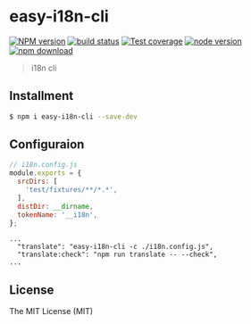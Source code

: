 # easy-i18n-cli

[![NPM version][npm-image]][npm-url]
[![build status][travis-image]][travis-url]
[![Test coverage][coveralls-image]][coveralls-url]
[![node version][node-image]][node-url]
[![npm download][download-image]][download-url]

[npm-image]: https://img.shields.io/npm/v/easy-i18n-cli.svg
[npm-url]: https://npmjs.org/package/easy-i18n-cli
[travis-image]: https://img.shields.io/travis/xudafeng/easy-i18n-cli.svg
[travis-url]: https://travis-ci.org/xudafeng/easy-i18n-cli
[coveralls-image]: https://img.shields.io/coveralls/xudafeng/easy-i18n-cli.svg
[coveralls-url]: https://coveralls.io/r/xudafeng/easy-i18n-cli?branch=master
[node-image]: https://img.shields.io/badge/node.js-%3E=_8-green.svg
[node-url]: http://nodejs.org/download/
[download-image]: https://img.shields.io/npm/dm/easy-i18n-cli.svg
[download-url]: https://npmjs.org/package/easy-i18n-cli

> i18n cli

## Installment

```bash
$ npm i easy-i18n-cli --save-dev
```

## Configuraion

```javascript
// i18n.config.js
module.exports = {
  srcDirs: [
    'test/fixtures/**/*.*',
  ],
  distDir: __dirname,
  tokenName: '__i18n',
};
```

```
...
  "translate": "easy-i18n-cli -c ./i18n.config.js",
  "translate:check": "npm run translate -- --check",
...
```

## License

The MIT License (MIT)
